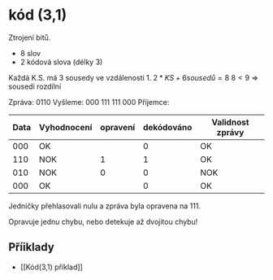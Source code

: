 # kód (3,1)
Ztrojení bitů. 

- 8 slov
- 2 kódová slova (délky 3)

Každá K.S. má 3 sousedy ve vzdálenosti 1.
$2*KS+6sousedů = 8$
$8<9$
=> sousedi rozdílní

Zpráva: 0110
Vyšleme: 000 111 111 000
Příjemce:

| Data | Vyhodnocení | opravení | dekódováno | Validnost zprávy |
| ---- | ----------- | -------- | ---------- | ---------------- |
| 000  | OK          |          | 0          | OK               |
| 110  | NOK         | 1        | 1          | OK               |
| 010  | NOK         | 0        | 0          | NOK              |
| 000  | OK          |          | 0          | OK               | 

Jedničky přehlasovali nulu a zpráva byla opravena na $111$.

Opravuje jednu chybu, nebo detekuje až dvojitou chybu!


## Příiklady
- [[Kód(3,1) příklad]]